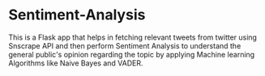 # Sentiment-Analysis
This is a Flask app that helps in fetching relevant tweets from twitter using Snscrape API and then perform Sentiment Analysis to understand the general public's opinion regarding the topic by applying Machine learning Algorithms like Naive Bayes and VADER. 
